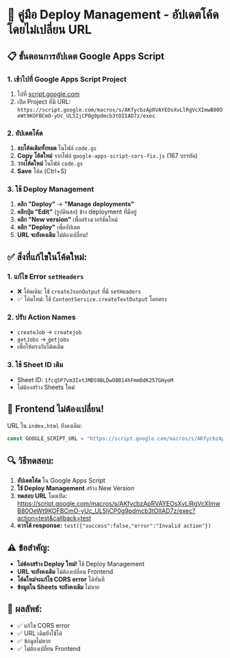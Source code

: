 # 🚀 คู่มือ Deploy Management - อัปเดตโค้ดโดยไม่เปลี่ยน URL

## 📋 ขั้นตอนการอัปเดต Google Apps Script

### 1. เข้าไปที่ Google Apps Script Project
1. ไปที่ [script.google.com](https://script.google.com)
2. เปิด Project ที่มี URL: `https://script.google.com/macros/s/AKfycbzApRVAYEOsXvLlRgVcXImwB80OeWt9KOFBCmO-yUc_UL5IjCP0g9pdmcb3tOIIAD7z/exec`

### 2. อัปเดตโค้ด
1. **ลบโค้ดเดิมทั้งหมด** ในไฟล์ `code.gs`
2. **Copy โค้ดใหม่** จากไฟล์ `google-apps-script-cors-fix.js` (167 บรรทัด)
3. **วางโค้ดใหม่** ในไฟล์ `code.gs`
4. **Save** โค้ด (Ctrl+S)

### 3. ใช้ Deploy Management
1. **คลิก "Deploy"** → **"Manage deployments"**
2. **คลิกปุ่ม "Edit"** (รูปดินสอ) ข้าง deployment ที่มีอยู่
3. **คลิก "New version"** เพื่อสร้างเวอร์ชันใหม่
4. **คลิก "Deploy"** เพื่ออัปเดต
5. **URL จะยังคงเดิม** ไม่ต้องเปลี่ยน!

## ✅ สิ่งที่แก้ไขในโค้ดใหม่:

### 1. แก้ไข Error `setHeaders`
- ❌ โค้ดเดิม: ใช้ `createJsonOutput` ที่มี `setHeaders`
- ✅ โค้ดใหม่: ใช้ `ContentService.createTextOutput` โดยตรง

### 2. ปรับ Action Names
- `createJob` → `createjob`
- `getJobs` → `getjobs`
- เพื่อให้ตรงกับโค้ดเดิม

### 3. ใช้ Sheet ID เดิม
- Sheet ID: `1fcq5P7vm3IxtJMDS9BLDwO8B14hFmmDdK257GHyoM`
- ไม่ต้องสร้าง Sheets ใหม่

## 🎯 Frontend ไม่ต้องเปลี่ยน!

URL ใน `index.html` ยังคงเดิม:
```javascript
const GOOGLE_SCRIPT_URL = "https://script.google.com/macros/s/AKfycbzApRVAYEOsXvLlRgVcXImwB80OeWt9KOFBCmO-yUc_UL5IjCP0g9pdmcb3tOIIAD7z/exec";
```

## 🔍 วิธีทดสอบ:

1. **อัปเดตโค้ด** ใน Google Apps Script
2. **ใช้ Deploy Management** สร้าง New Version
3. **ทดสอบ URL** โดยเปิด: https://script.google.com/macros/s/AKfycbzApRVAYEOsXvLlRgVcXImwB80OeWt9KOFBCmO-yUc_UL5IjCP0g9pdmcb3tOIIAD7z/exec?action=test&callback=test
4. **ควรได้ response:** `test({"success":false,"error":"Invalid action"})`

## ⚠️ ข้อสำคัญ:

- **ไม่ต้องสร้าง Deploy ใหม่!** ใช้ Deploy Management
- **URL จะยังคงเดิม** ไม่ต้องเปลี่ยน Frontend
- **โค้ดใหม่จะแก้ไข CORS error** ได้ทันที
- **ข้อมูลใน Sheets จะยังคงเดิม** ไม่หาย

## 🎉 ผลลัพธ์:

- ✅ แก้ไข CORS error
- ✅ URL เดิมยังใช้ได้
- ✅ ข้อมูลไม่หาย
- ✅ ไม่ต้องเปลี่ยน Frontend
